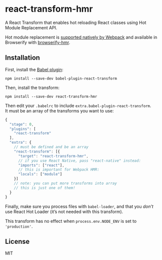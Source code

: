 # react-transform-hmr

A React Transform that enables hot reloading React classes using Hot Module Replacement API.

Hot module replacement is [supported natively by Webpack](http://webpack.github.io/docs/hot-module-replacement-with-webpack.html) and available in Browserify with [browserify-hmr](https://github.com/AgentME/browserify-hmr).

## Installation

First, install the [Babel plugin](https://raw.githubusercontent.com/gaearon/babel-plugin-react-transform):

```
npm install --save-dev babel-plugin-react-transform
```

Then, install the transform:

```
npm install --save-dev react-transform-hmr
```

Then edit your `.babelrc` to include `extra.babel-plugin-react-transform`.  
It must be an array of the transforms you want to use:

```js
{
  "stage": 0,
  "plugins": [
    "react-transform"
  ],
  "extra": {
    // must be defined and be an array
    "react-transform": [{
      "target": "react-transform-hmr",
      // if you use React Native, pass "react-native" instead:
      "imports": ["react"],
      // this is important for Webpack HMR:
      "locals": ["module"]
    }]
    // note: you can put more transforms into array
    // this is just one of them!
  }
}
```

Finally, make sure you process files with `babel-loader`, and that you *don’t* use React Hot Loader (it’s not needed with this transform).

This transform has no effect when `process.env.NODE_ENV` is set to `'production'`.

## License

MIT
